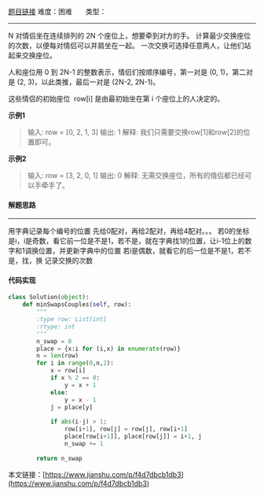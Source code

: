  [题目链接](https://leetcode-cn.com/problems/previous-permutation-with-one-swap/)
难度：困难          &nbsp;&nbsp;&nbsp;&nbsp;&nbsp;&nbsp;类型：  
***
 N 对情侣坐在连续排列的 2N 个座位上，想要牵到对方的手。 计算最少交换座位的次数，以便每对情侣可以并肩坐在一起。 一次交换可选择任意两人，让他们站起来交换座位。

人和座位用 0 到 2N-1 的整数表示，情侣们按顺序编号，第一对是 (0, 1)，第二对是 (2, 3)，以此类推，最后一对是 (2N-2, 2N-1)。

这些情侣的初始座位  row[i] 是由最初始坐在第 i 个座位上的人决定的。

 
**示例1**
> 输入: row = [0, 2, 1, 3]
输出: 1
解释: 我们只需要交换row[1]和row[2]的位置即可。

**示例2**
> 输入: row = [3, 2, 0, 1]
输出: 0
解释: 无需交换座位，所有的情侣都已经可以手牵手了。

#### 解题思路
***
 用字典记录每个编号的位置
先给0配对，再给2配对，再给4配对。。。
若0的坐标是i，i是奇数，看它前一位是不是1，若不是，就在字典找1的位置，让i-1位上的数字和1调换位置，并更新字典中的位置
若i是偶数，就看它的后一位是不是1，若不是，找，换
记录交换的次数



#### 代码实现
```python
class Solution(object):
    def minSwapsCouples(self, row):
        """
        :type row: List[int]
        :rtype: int
        """
        n_swap = 0
        place = {x:i for (i,x) in enumerate(row)}
        n = len(row)
        for i in range(0,n,2):
            x = row[i]            
            if x % 2 == 0:
                y = x + 1
            else:
                y = x - 1
            j = place[y]
                        
            if abs(i-j) > 1: 
                row[i+1], row[j] = row[j], row[i+1]
                place[row[i+1]], place[row[j]] = i+1, j              
                n_swap += 1
                
        return n_swap
```

本文链接：[https://www.jianshu.com/p/f4d7dbcb1db3](https://www.jianshu.com/p/f4d7dbcb1db3)
